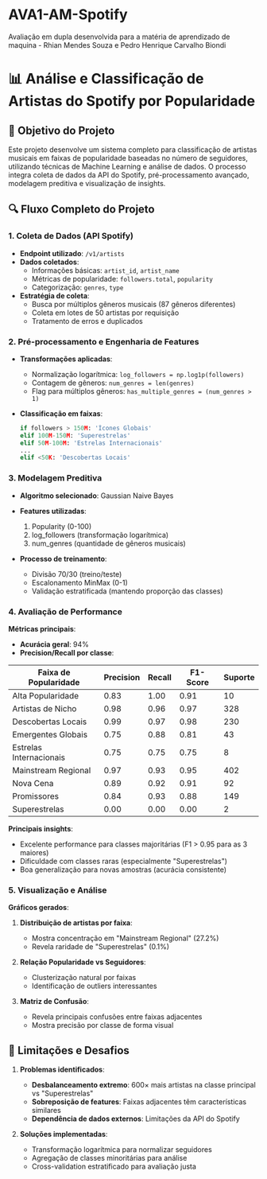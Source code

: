 # AVA1-AM-Spotify
Avaliação em dupla desenvolvida para a matéria de aprendizado de maquina - Rhian Mendes Souza e Pedro Henrique Carvalho Biondi
# 📊 Análise e Classificação de Artistas do Spotify por Popularidade

## 🎯 Objetivo do Projeto
Este projeto desenvolve um sistema completo para classificação de artistas musicais em faixas de popularidade baseadas no número de seguidores, utilizando técnicas de Machine Learning e análise de dados. O processo integra coleta de dados da API do Spotify, pré-processamento avançado, modelagem preditiva e visualização de insights.

## 🔍 Fluxo Completo do Projeto

### 1. Coleta de Dados (API Spotify)
- **Endpoint utilizado**: `/v1/artists`
- **Dados coletados**:
  - Informações básicas: `artist_id`, `artist_name`
  - Métricas de popularidade: `followers.total`, `popularity`
  - Categorização: `genres`, `type`
- **Estratégia de coleta**:
  - Busca por múltiplos gêneros musicais (87 gêneros diferentes)
  - Coleta em lotes de 50 artistas por requisição
  - Tratamento de erros e duplicados

### 2. Pré-processamento e Engenharia de Features
- **Transformações aplicadas**:
  - Normalização logarítmica: `log_followers = np.log1p(followers)`
  - Contagem de gêneros: `num_genres = len(genres)`
  - Flag para múltiplos gêneros: `has_multiple_genres = (num_genres > 1)`

- **Classificação em faixas**:
  ```python
  if followers > 150M: 'Ícones Globais'
  elif 100M-150M: 'Superestrelas'
  elif 50M-100M: 'Estrelas Internacionais'
  ...
  elif <50K: 'Descobertas Locais'
  ```

### 3. Modelagem Preditiva
- **Algoritmo selecionado**: Gaussian Naive Bayes
- **Features utilizadas**:
  1. Popularity (0-100)
  2. log_followers (transformação logarítmica)
  3. num_genres (quantidade de gêneros musicais)

- **Processo de treinamento**:
  - Divisão 70/30 (treino/teste)
  - Escalonamento MinMax (0-1)
  - Validação estratificada (mantendo proporção das classes)

### 4. Avaliação de Performance
**Métricas principais**:
- **Acurácia geral**: 94%
- **Precision/Recall por classe**:

| Faixa de Popularidade       | Precision | Recall | F1-Score | Suporte |
|-----------------------------|-----------|--------|----------|---------|
| Alta Popularidade           | 0.83      | 1.00   | 0.91     | 10      |
| Artistas de Nicho           | 0.98      | 0.96   | 0.97     | 328     |
| Descobertas Locais          | 0.99      | 0.97   | 0.98     | 230     |
| Emergentes Globais          | 0.75      | 0.88   | 0.81     | 43      |
| Estrelas Internacionais     | 0.75      | 0.75   | 0.75     | 8       |
| Mainstream Regional         | 0.97      | 0.93   | 0.95     | 402     |
| Nova Cena                   | 0.89      | 0.92   | 0.91     | 92      |
| Promissores                 | 0.84      | 0.93   | 0.88     | 149     |
| Superestrelas               | 0.00      | 0.00   | 0.00     | 2       |

**Principais insights**:
- Excelente performance para classes majoritárias (F1 > 0.95 para as 3 maiores)
- Dificuldade com classes raras (especialmente "Superestrelas")
- Boa generalização para novas amostras (acurácia consistente)

### 5. Visualização e Análise
**Gráficos gerados**:
1. **Distribuição de artistas por faixa**:
   - Mostra concentração em "Mainstream Regional" (27.2%)
   - Revela raridade de "Superestrelas" (0.1%)

2. **Relação Popularidade vs Seguidores**:
   - Clusterização natural por faixas
   - Identificação de outliers interessantes

3. **Matriz de Confusão**:
   - Revela principais confusões entre faixas adjacentes
   - Mostra precisão por classe de forma visual

## 📌 Limitações e Desafios
1. **Problemas identificados**:
   - **Desbalanceamento extremo**: 600× mais artistas na classe principal vs "Superestrelas"
   - **Sobreposição de features**: Faixas adjacentes têm características similares
   - **Dependência de dados externos**: Limitações da API do Spotify

2. **Soluções implementadas**:
   - Transformação logarítmica para normalizar seguidores
   - Agregação de classes minoritárias para análise
   - Cross-validation estratificado para avaliação justa
